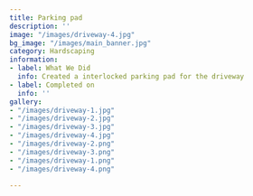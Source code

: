 ```yaml
---
title: Parking pad
description: ''
image: "/images/driveway-4.jpg"
bg_image: "/images/main_banner.jpg"
category: Hardscaping
information:
- label: What We Did
  info: Created a interlocked parking pad for the driveway
- label: Completed on
  info: ''
gallery:
- "/images/driveway-1.jpg"
- "/images/driveway-2.jpg"
- "/images/driveway-3.jpg"
- "/images/driveway-4.jpg"
- "/images/driveway-2.png"
- "/images/driveway-3.png"
- "/images/driveway-1.png"
- "/images/driveway-4.png"

---
```

